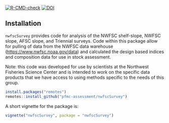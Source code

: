 <!-- README.md is generated from README.Rmd. Please edit that file -->

<!-- badges: start -->

[![R-CMD-check](https://github.com/pfmc-assessment/nwfscSurvey/workflows/R-CMD-check/badge.svg)](https://github.com/pfmc-assessment/nwfscSurvey/actions)
[![DOI](https://zenodo.org/badge/26344817.svg)](https://zenodo.org/badge/latestdoi/26344817)
<!-- badges: end -->

## Installation

`nwfscSurvey` provides code for analysis of the NWFSC shelf-slope, NWFSC
slope, AFSC slope, and Triennial surveys. Code within this package allow
for pulling of data from the NWFSC data warehouse
(<https://www.nwfsc.noaa.gov/data>) and calculated the design based
indices and composition data for use in stock assessment.

Note: this code was developed for use by scientists at the Northwest
Fisheries Science Center and is intended to work on the specific data
products that we have access to using methods specific to the needs of
this group.

``` r
install.packages("remotes")
remotes::install_github("pfmc-assessment/nwfscSurvey")
```

A short vignette for the package is:

``` r
vignette("nwfscSurvey", package = "nwfscSurvey")
```
